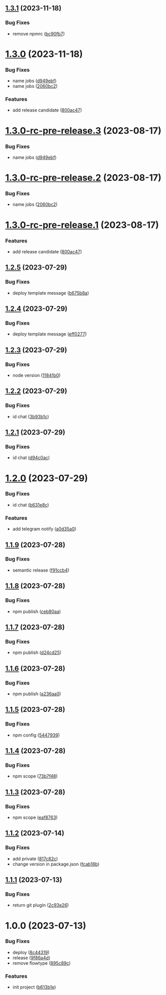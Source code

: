 ## [1.3.1](https://github.com/kirill-samylin/eslint-config/compare/v1.3.0...v1.3.1) (2023-11-18)


### Bug Fixes

* remove npmrc ([bc90fb7](https://github.com/kirill-samylin/eslint-config/commit/bc90fb752c0800f3602537970b50a4ca6905f3a9))

# [1.3.0](https://github.com/kirill-samylin/eslint-config/compare/v1.2.5...v1.3.0) (2023-11-18)


### Bug Fixes

* name jobs ([d949ebf](https://github.com/kirill-samylin/eslint-config/commit/d949ebf8c6388693456f1b46dfb5c2218216267f))
* name jobs ([2060bc2](https://github.com/kirill-samylin/eslint-config/commit/2060bc2b2952f635dadb3f03d2adc668dbf955c9))


### Features

* add release candidate ([800ac47](https://github.com/kirill-samylin/eslint-config/commit/800ac47dbdc1f3b2c98ecd13a368f1ca9c654c99))

# [1.3.0-rc-pre-release.3](https://github.com/kirill-samylin/eslint-config/compare/v1.3.0-rc-pre-release.2...v1.3.0-rc-pre-release.3) (2023-08-17)


### Bug Fixes

* name jobs ([d949ebf](https://github.com/kirill-samylin/eslint-config/commit/d949ebf8c6388693456f1b46dfb5c2218216267f))

# [1.3.0-rc-pre-release.2](https://github.com/kirill-samylin/eslint-config/compare/v1.3.0-rc-pre-release.1...v1.3.0-rc-pre-release.2) (2023-08-17)


### Bug Fixes

* name jobs ([2060bc2](https://github.com/kirill-samylin/eslint-config/commit/2060bc2b2952f635dadb3f03d2adc668dbf955c9))

# [1.3.0-rc-pre-release.1](https://github.com/kirill-samylin/eslint-config/compare/v1.2.5...v1.3.0-rc-pre-release.1) (2023-08-17)


### Features

* add release candidate ([800ac47](https://github.com/kirill-samylin/eslint-config/commit/800ac47dbdc1f3b2c98ecd13a368f1ca9c654c99))

## [1.2.5](https://github.com/kirill-samylin/eslint-config/compare/v1.2.4...v1.2.5) (2023-07-29)


### Bug Fixes

* deploy template message ([b675b8a](https://github.com/kirill-samylin/eslint-config/commit/b675b8a20096a6cff31231c07e29a5541592f24a))

## [1.2.4](https://github.com/kirill-samylin/eslint-config/compare/v1.2.3...v1.2.4) (2023-07-29)


### Bug Fixes

* deploy template message ([eff0277](https://github.com/kirill-samylin/eslint-config/commit/eff0277a6501b91a340d84faab90e1434517dc09))

## [1.2.3](https://github.com/kirill-samylin/eslint-config/compare/v1.2.2...v1.2.3) (2023-07-29)


### Bug Fixes

* node version ([11841b0](https://github.com/kirill-samylin/eslint-config/commit/11841b06c227287b9790465f2fb7fee6df1cb8b1))

## [1.2.2](https://github.com/kirill-samylin/eslint-config/compare/v1.2.1...v1.2.2) (2023-07-29)


### Bug Fixes

* id chat ([3b93b1c](https://github.com/kirill-samylin/eslint-config/commit/3b93b1c49334b40ee81ce8273fca17f4deeb54f2))

## [1.2.1](https://github.com/kirill-samylin/eslint-config/compare/v1.2.0...v1.2.1) (2023-07-29)


### Bug Fixes

* id chat ([d94c0ac](https://github.com/kirill-samylin/eslint-config/commit/d94c0ac18b5d1c8769c4e18fa3d7e16273e2605a))

# [1.2.0](https://github.com/kirill-samylin/eslint-config/compare/v1.1.9...v1.2.0) (2023-07-29)


### Bug Fixes

* id chat ([b631e8c](https://github.com/kirill-samylin/eslint-config/commit/b631e8cb520facc4189d6ce7e0ade5605668b4b3))


### Features

* add telegram notify ([a0d35a0](https://github.com/kirill-samylin/eslint-config/commit/a0d35a048d09e125950121287b87cd31d41f48fa))

## [1.1.9](https://github.com/kirill-samylin/eslint-config/compare/v1.1.8...v1.1.9) (2023-07-28)


### Bug Fixes

* semantic release ([f91ccb4](https://github.com/kirill-samylin/eslint-config/commit/f91ccb4bb13a9b9c1c91541ec6df4194ed7e4b59))

## [1.1.8](https://github.com/kirill-samylin/eslint-config/compare/v1.1.7...v1.1.8) (2023-07-28)


### Bug Fixes

* npm publish ([ceb80aa](https://github.com/kirill-samylin/eslint-config/commit/ceb80aa7a262828529f67d44c6f94b799ed5353f))

## [1.1.7](https://github.com/kirill-samylin/eslint-config/compare/v1.1.6...v1.1.7) (2023-07-28)


### Bug Fixes

* npm publish ([d24cd25](https://github.com/kirill-samylin/eslint-config/commit/d24cd2592f30af8960365473aa2bdaa500d17418))

## [1.1.6](https://github.com/kirill-samylin/eslint-config/compare/v1.1.5...v1.1.6) (2023-07-28)


### Bug Fixes

* npm publish ([a236aa0](https://github.com/kirill-samylin/eslint-config/commit/a236aa0f0a429d57c71bdefb9215fd49e63028c5))

## [1.1.5](https://github.com/kirill-samylin/eslint-config/compare/v1.1.4...v1.1.5) (2023-07-28)


### Bug Fixes

* npm config ([5447939](https://github.com/kirill-samylin/eslint-config/commit/54479398d1e881bc6082873aa8a6a283e190e776))

## [1.1.4](https://github.com/kirill-samylin/eslint-config/compare/v1.1.3...v1.1.4) (2023-07-28)


### Bug Fixes

* npm scope ([73b7f48](https://github.com/kirill-samylin/eslint-config/commit/73b7f4857df9de9593b12641ab856d321d813e79))

## [1.1.3](https://github.com/kirill-samylin/eslint-config/compare/v1.1.2...v1.1.3) (2023-07-28)


### Bug Fixes

* npm scope ([eaf8763](https://github.com/kirill-samylin/eslint-config/commit/eaf8763aaff07b05c2f49e54bcf9872b50eb65e1))

## [1.1.2](https://github.com/kirill-samylin/eslint-config/compare/v1.1.1...v1.1.2) (2023-07-14)


### Bug Fixes

* add private ([817c82c](https://github.com/kirill-samylin/eslint-config/commit/817c82c0dd4f48cee5cff1d0090761bce205b3a9))
* change version in package.json ([fcab18b](https://github.com/kirill-samylin/eslint-config/commit/fcab18be6f3b43fdb425d48d7ab365e9285892d6))

## [1.1.1](https://github.com/kirill-samylin/eslint-config/compare/v1.1.0...v1.1.1) (2023-07-13)


### Bug Fixes

* return git plugin ([2c93e26](https://github.com/kirill-samylin/eslint-config/commit/2c93e262112daa44cfdb6c93f2ab738ea6830d42))

# 1.0.0 (2023-07-13)


### Bug Fixes

* deploy ([8c44319](https://github.com/kirill-samylin/eslint-config/commit/8c4431947fa88f4a6d4f37b3cdac4a5ef4a40b16))
* release ([9f86a4d](https://github.com/kirill-samylin/eslint-config/commit/9f86a4d6fa2df75fe8a755151ba89728d72e0709))
* remove flowtype ([895c89c](https://github.com/kirill-samylin/eslint-config/commit/895c89c419e9e087054f8f7d1b07c15e12732d73))


### Features

* init project ([b613b1e](https://github.com/kirill-samylin/eslint-config/commit/b613b1e89823cd63733cac4fe198c500aa7d0dec))

